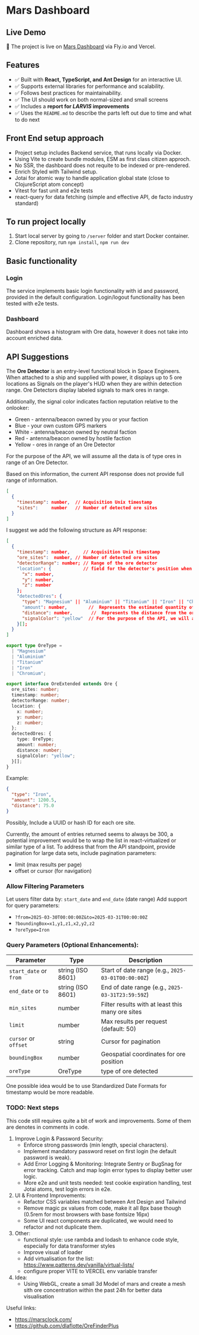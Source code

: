 # Mars Dashboard

## Live Demo

🚀 The project is live on [Mars Dashboard](https://mars-xi.vercel.app/) via Fly.io and Vercel.

## Features

- ✅ Built with **React, TypeScript, and Ant Design** for an interactive UI.
- ✅ Supports external libraries for performance and scalability.
- ✅ Follows best practices for maintainability.
- ✅ The UI should work on both normal-sized and small screens
- ✅ Includes a **report for _LARVIS_ improvements**
- ✅ Uses the `README.md` to describe the parts left out due to time and what to do next

## Front End setup approach

- Project setup includes Backend service, that runs locally via Docker.
- Using Vite to create bundle modules, ESM as first class citizen approch.
- No SSR, the dashboard does not requite to be indexed or pre-rendered.
- Enrich Styled with Tailwind setup.
- Jotai for atomic way to handle application global state (close to ClojureScript atom concept)
- Vitest for fast unit and e2e tests
- react-query for data fetching (simple and effective API, de facto industry standard)

## To run project locally

1. Start local server by going to `/server` folder and start Docker container.
2. Clone repository, run `npm install`, `npm run dev`

## Basic functionality

### Login

The service implements basic login functionality with id and password, provided in the default configuration. Login/logout functionality has been tested with e2e tests.

### Dashboard

Dashboard shows a histogram with Ore data, however it does not take into account enriched data.

## API Suggestions

The **Ore Detector** is an entry-level functional block in Space Engineers. When attached to a ship and supplied with power, it displays up to 5 ore locations as Signals on the player's HUD when they are within detection range. Ore Detectors display labeled signals to mark ores in range.

Additionally, the signal color indicates faction reputation relative to the onlooker:

- Green - antenna/beacon owned by you or your faction
- Blue - your own custom GPS markers
- White - antenna/beacon owned by neutral faction
- Red - antenna/beacon owned by hostile faction
- Yellow - ores in range of an Ore Detector

For the purpose of the API, we will assume all the data is of type ores in range of an Ore Detector.

Based on this information, the current API response does not provide full range of information.

```json
[
  {
    "timestamp": number,  // Acquisition Unix timestamp
    "sites":     number   // Number of detected ore sites
  }
]
```

I suggest we add the following structure as API response:

```json
[
  {
    "timestamp": number,     // Acquisition Unix timestamp
    "ore_sites":  number, // Number of detected ore sites
    "detectorRange": number; // Range of the ore detector
    "location": {            // field for the detector's position when the ores were detected
      "x": number,
      "y": number,
      "z": number
    };
    "detectedOres": {
      "type": "Magnesium" || "Aluminium" || "Titanium" || "Iron" || "Chromium"; // Types of ores based on the most likely resources found on mars
      "amount": number,        //  Represents the estimated quantity of ore detected
      "distance": number,       //  Represents the distance from the ore detector to the ore deposit, measured in meters
      "signalColor": "yellow"  // For the purpose of the API, we will assume all the data is of type ores
    }[];
  }
]
```

```typescript
export type OreType =
  | "Magnesium"
  | "Aluminium"
  | "Titanium"
  | "Iron"
  | "Chromium";

export interface OreExtended extends Ore {
  ore_sites: number;
  timestamp: number;
  detectorRange: number;
  location: {
    x: number;
    y: number;
    z: number;
  };
  detectedOres: {
    type: OreType;
    amount: number;
    distance: number;
    signalColor: "yellow";
  }[];
}
```

Example:

```json
{
  "type": "Iron",
  "amount": 1200.5,
  "distance": 75.0
}
```

Possibly, Include a UUID or hash ID for each ore site.

Currently, the amount of entries returned seems to always be 300, a potential improvement would be to wrap the list in react-virtualized or similar type of a list. To address that from the API standpoint, provide pagination for large data sets, include pagination parameters:

- limit (max results per page)
- offset or cursor (for navigation)

### Allow Filtering Parameters

Let users filter data by: `start_date` and `end_date` (date range)
Add support for query parameters:

- `?from=2025-03-30T00:00:00Z&to=2025-03-31T00:00:00Z`
- `?boundingBox=x1,y1,z1,x2,y2,z2`
- `?oreType=Iron`

### Query Parameters (Optional Enhancements):

| Parameter              | Type              | Description                                        |
| ---------------------- | ----------------- | -------------------------------------------------- |
| `start_date` or `from` | string (ISO 8601) | Start of date range (e.g., `2025-03-01T00:00:00Z`) |
| `end_date` or `to`     | string (ISO 8601) | End of date range (e.g., `2025-03-31T23:59:59Z`)   |
| `min_sites`            | number            | Filter results with at least this many ore sites   |
| `limit`                | number            | Max results per request (default: 50)              |
| `cursor` or `offset`   | string            | Cursor for pagination                              |
| `boundingBox`          | number            | Geospatial coordinates for ore position            |
| `oreType`              | OreType           | type of ore detected                               |

One possible idea would be to use Standardized Date Formats for timestamp would be more readable.

### TODO: Next steps

This code still requires quite a bit of work and improvements.
Some of them are denotes in comments in code.

1. Improve Login & Password Security:
   - Enforce strong passwords (min length, special characters).
   - Implement mandatory password reset on first login (he default password is weak).
   - Add Error Logging & Monitoring: Integrate Sentry or BugSnag for error tracking. Catch and map login error types to display better user logic.
   - More e2e and unit tests needed: test cookie expiration handling, test Jotai atoms, test login errors in e2e.
2. UI & Frontend Improvements:
   - Refactor CSS variables matched between Ant Design and Tailwind
   - Remove magic px values from code, make it all 8px base though (0.5rem for most browsers with base fontsize 16px)
   - Some UI react components are duplicated, we would need to refactor and not duplicate them.
3. Other:
   - functional style: use rambda and lodash to enhance code style, especially for data transformer styles
   - Improve visual of loader
   - Add virtualisation for the list: https://www.patterns.dev/vanilla/virtual-lists/
   - configure proper VITE to VERCEL env variable transfer
4. Idea:
   - Using WebGL, create a small 3d Model of mars and create a mesh sith ore concentration within the past 24h for better data visualisation

Useful links:

- https://marsclock.com/
- https://github.com/dlaflotte/OreFinderPlus
